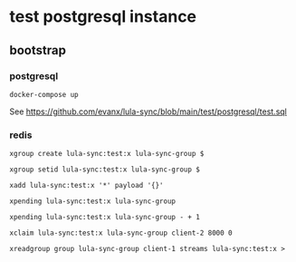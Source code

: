 # test postgresql instance 

## bootstrap

### postgresql

```
docker-compose up
```

See https://github.com/evanx/lula-sync/blob/main/test/postgresql/test.sql

### redis

```
xgroup create lula-sync:test:x lula-sync-group $
```

```
xgroup setid lula-sync:test:x lula-sync-group $
```

```
xadd lula-sync:test:x '*' payload '{}'
```

```
xpending lula-sync:test:x lula-sync-group
```

```
xpending lula-sync:test:x lula-sync-group - + 1
```

```
xclaim lula-sync:test:x lula-sync-group client-2 8000 0
```

```
xreadgroup group lula-sync-group client-1 streams lula-sync:test:x >
```

